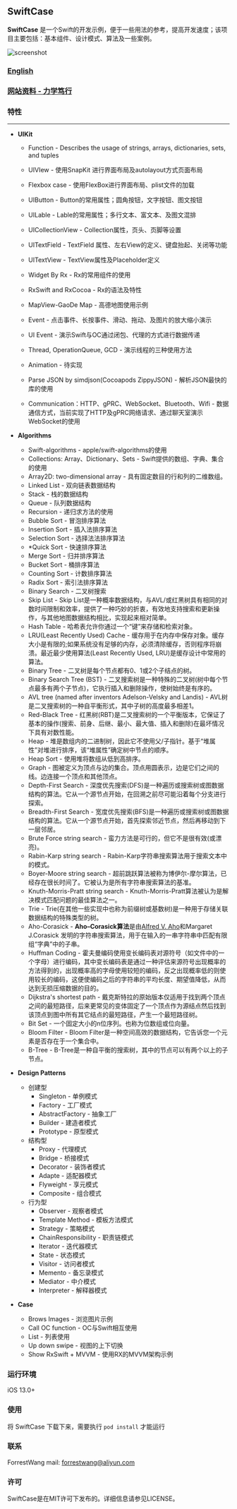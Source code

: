 ## SwiftCase

**SwiftCase** 是一个Swift的开发示例，便于一些用法的参考，提高开发速度；该项目主要包括：基本组件、设计模式、算法及一些案例。

![screenshot](images/scdemo.gif)



### [English](./README.md)



### [ 网站资料 - 力学笃行](https://fd-learning.com/learner/page/index.html)



### 特性

---

- **UIKit**

  - Function - Describes the usage of strings, arrays, dictionaries, sets, and tuples
  - UIVIew  - 使用SnapKit 进行界面布局及autolayout方式页面布局
  - Flexbox case - 使用FlexBox进行界面布局、plist文件的加载
  - UIButton - Button的常用属性；圆角按钮，文字按钮、图文按钮
  - UILable - Lable的常用属性；多行文本、富文本、及图文混排
  - UICollectionView - Collection属性，页头、页脚等设置

  - UITextField - TextField 属性、左右View的定义、键盘抬起、关闭等功能
  - UITextView - TextView属性及Placeholder定义
  - Widget By Rx - Rx的常用组件的使用
  - RxSwift and RxCocoa - Rx的语法及特性
  - MapView-GaoDe Map - 高德地图使用示例
  - Event - 点击事件、长按事件、滑动、拖动、及图片的放大缩小演示
  - UI Event - 演示Swift与OC通过闭包、代理的方式进行数据传递
  - Thread, OperationQueue, GCD - 演示线程的三种使用方法
  - Animation - 待实现
  - Parse JSON by simdjson(Cocoapods ZippyJSON) - 解析JSON最快的库的使用
  - Communication：HTTP、gPRC、WebSocket、Bluetooth、Wifi - 数据通信方式，当前实现了HTTP及gPRC网络请求、通过聊天室演示WebSocket的使用

  

- **Algorithms**

  - Swift-algorithms - apple/swift-algorithms的使用
  - Collections: Array、Dictionary、Sets - Swift提供的数组、字典、集合的使用
  - Array2D: two-dimensional array - 具有固定数目的行和列的二维数组。
  - Linked List - 双向链表数据结构
  - Stack - 栈的数据结构
  - Queue - 队列数据结构
  - Recursion  - 递归求方法的使用
  - Bubble Sort   - 冒泡排序算法
  - Insertion Sort    - 插入法排序算法
  - Selection Sort   - 选择法法排序算法
  - *Quick Sort    - 快速排序算法
  - Merge Sort  - 归并排序算法
  - Bucket Sort  - 桶排序算法
  - Counting Sort   - 计数排序算法
  - Radix Sort   - 索引法排序算法
  - Binary Search   - 二叉树搜索
  - Skip List  - Skip List是一种概率数据结构，与AVL/或红黑树具有相同的对数时间限制和效率，提供了一种巧妙的折衷，有效地支持搜索和更新操作，与其他地图数据结构相比，实现起来相对简单。
  - Hash Table   - 哈希表允许你通过一个“键”来存储和检索对象。
  - LRU(Least Recently Used) Cache  - 缓存用于在内存中保存对象。缓存大小是有限的;如果系统没有足够的内存，必须清除缓存，否则程序将崩溃。最近最少使用算法(Least Recently Used, LRU)是缓存设计中常用的算法。
  - Binary Tree - 二叉树是每个节点都有0、1或2个子结点的树。
  - Binary Search Tree (BST)   - 二叉搜索树是一种特殊的二叉树(树中每个节点最多有两个子节点)，它执行插入和删除操作，使树始终是有序的。
  - AVL tree (named after inventors Adelson-Velsky and Landis) - AVL树是二叉搜索树的一种自平衡形式，其中子树的高度最多相差1。
  - Red-Black Tree   - 红黑树(RBT)是二叉搜索树的一个平衡版本，它保证了基本的操作(搜索、前身、后继、最小、最大值、插入和删除)在最坏情况下具有对数性能。
  - Heap  - 堆是数组内的二进制树，因此它不使用父/子指针。基于“堆属性”对堆进行排序，该“堆属性”确定树中节点的顺序。
  - Heap Sort   - 使用堆将数组从低到高排序。
  - Graph  - 图被定义为顶点与边的集合。顶点用圆表示，边是它们之间的线。边连接一个顶点和其他顶点。
  - Depth-First Search   - 深度优先搜索(DFS)是一种遍历或搜索树或图数据结构的算法。它从一个源节点开始，在回溯之前尽可能沿着每个分支进行探索。
  - Breadth-First Search   - 宽度优先搜索(BFS)是一种遍历或搜索树或图数据结构的算法。它从一个源节点开始，首先探索邻近节点，然后再移动到下一层邻居。
  - Brute Force string search   - 蛮力方法是可行的，但它不是很有效(或漂亮)。
  - Rabin-Karp string search   - Rabin-Karp字符串搜索算法用于搜索文本中的模式。
  - Boyer-Moore string search   - 超前跳跃算法被称为博伊尔-摩尔算法，已经存在很长时间了。它被认为是所有字符串搜索算法的基准。
  - Knuth-Morris-Pratt string search - Knuth-Morris-Pratt算法被认为是解决模式匹配问题的最佳算法之一。
  - Trie - Trie(在其他一些实现中也称为前缀树或基数树)是一种用于存储关联数据结构的特殊类型的树。
  - Aho-Corasick - **Aho–Corasick算法**是由[Alfred V. Aho](https://zh.wikipedia.org/wiki/阿尔佛雷德·艾侯)和Margaret J.Corasick 发明的字符串搜索算法，用于在输入的一串字符串中匹配有限组“字典”中的子串。
  - Huffman Coding  - 霍夫曼编码使用变长编码表对源符号（如文件中的一个字母）进行编码，其中变长编码表是通过一种评估来源符号出现概率的方法得到的，出现概率高的字母使用较短的编码，反之出现概率低的则使用较长的编码，这便使编码之后的字符串的平均长度、期望值降低，从而达到无损压缩数据的目的。
  - Dijkstra's shortest path - 戴克斯特拉的原始版本仅适用于找到两个顶点之间的最短路径，后来更常见的变体固定了一个顶点作为源结点然后找到该顶点到图中所有其它结点的最短路径，产生一个最短路径树。
  - Bit Set  - 一个固定大小的n位序列。也称为位数组或位向量。
  - Bloom Filter   - Bloom Filter是一种空间高效的数据结构，它告诉您一个元素是否存在于一个集合中。
  - B-Tree - B-Tree是一种自平衡的搜索树，其中的节点可以有两个以上的子节点。

  

- **Design Patterns**

  - 创建型 
    - Singleton   - 单例模式       
    - Factory - 工厂模式            
    - AbstractFactory   - 抽象工厂              
    - Builder - 建造者模式                
    - Prototype - 原型模式
  - 结构型          
    - Proxy - 代理模式          
    - Bridge   - 桥接模式        
    - Decorator - 装饰者模式          
    - Adapte - 适配器模式          
    - Flyweight - 享元模式           
    - Composite - 组合模式
  - 行为型       
    - Observer  -   观察者模式   
    - Template Method - 模板方法模式      
    - Strategy  - 策略模式         
    - ChainResponsibility  - 职责链模式     
    - Iterator - 迭代器模式       
    - State   - 状态模式        
    - Visitor  - 访问者模式         
    - Memento - 备忘录模式          
    - Mediator  - 中介模式         
    - Interpreter - 解释器模式

  

- **Case**

  - Brows Images - 浏览图片示例
  - Call OC function - OC与Swift相互使用
  - List - 列表使用
  - Up down swipe - 视图的上下切换
  - Show RxSwift + MVVM - 使用RX的MVVM架构示例



### 运行环境

iOS 13.0+ 



### 使用

将 SwiftCase 下载下来，需要执行  ```pod install``` 才能运行



### 联系

ForrestWang mail: forrestwang@aliyun.com



### 许可

SwiftCase是在MIT许可下发布的。详细信息请参见LICENSE。
